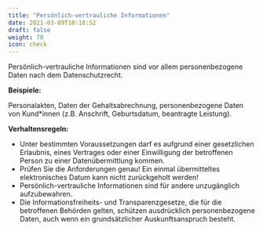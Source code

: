 ```yaml
---
title: "Persönlich-vertrauliche Informationen"
date: 2021-03-09T10:18:52
draft: false
weight: 70
icon: check
---
```

Persönlich-vertrauliche Informationen sind vor allem personenbezogene Daten nach dem Datenschutzrecht.

**Beispiele:**

Personalakten, Daten der Gehaltsabrechnung, personenbezogene Daten von Kund*innen (z.B. Anschrift, Geburtsdatum, beantragte Leistung).

**Verhaltensregeln:**

- Unter bestimmten Voraussetzungen darf es aufgrund einer gesetzlichen Erlaubnis, eines Vertrages oder einer Einwilligung der betroffenen Person zu einer Datenübermittlung kommen.
- Prüfen Sie die Anforderungen genau! Ein einmal übermitteltes elektronisches Datum kann nicht zurückgeholt werden!
- Persönlich-vertrauliche Informationen sind für andere unzugänglich aufzubewahren.
- Die Informationsfreiheits- und Transparenzgesetze, die für die betroffenen Behörden gelten, schützen ausdrücklich personenbezogene Daten, auch wenn ein grundsätzlicher Auskunftsanspruch besteht.